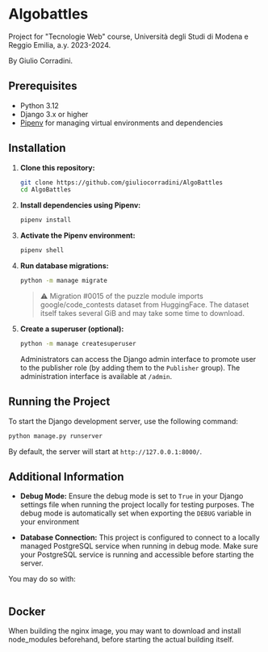 # Algobattles

Project for "Tecnologie Web" course, Università degli Studi di Modena e Reggio Emilia, a.y. 2023-2024.

By Giulio Corradini.

## Prerequisites

- Python 3.12
- Django 3.x or higher
- [Pipenv](https://pipenv.pypa.io/en/latest/) for managing virtual environments and dependencies

## Installation

1. **Clone this repository:**

    ```bash
    git clone https://github.com/giuliocorradini/AlgoBattles
    cd AlgoBattles
    ```

2. **Install dependencies using Pipenv:**

    ```bash
    pipenv install
    ```

3. **Activate the Pipenv environment:**

    ```bash
    pipenv shell
    ```

4. **Run database migrations:**

    ```bash
    python -m manage migrate
    ```

    > ⚠️ Migration #0015 of the puzzle module imports google/code_contests dataset from HuggingFace. The dataset itself takes several GiB and may take some
    time to download.

5. **Create a superuser (optional):**

    ```bash
    python -m manage createsuperuser
    ```

    Administrators can access the Django admin interface to promote user to the publisher role (by adding them to the `Publisher` group).
    The administration interface is available at `/admin`.

## Running the Project

To start the Django development server, use the following command:

```bash
python manage.py runserver
```

By default, the server will start at `http://127.0.0.1:8000/`.

## Additional Information

- **Debug Mode:** Ensure the debug mode is set to `True` in your Django settings file when running the project locally for testing purposes. The debug mode is automatically set when exporting the `DEBUG` variable
in your environment

- **Database Connection:** This project is configured to connect to a locally managed PostgreSQL service when running in debug mode. Make sure your PostgreSQL service is running and accessible before starting the server.

You may do so with:

```sh

```

## Docker

When building the nginx image, you may want to download and install node_modules beforehand, before starting the actual building itself.
